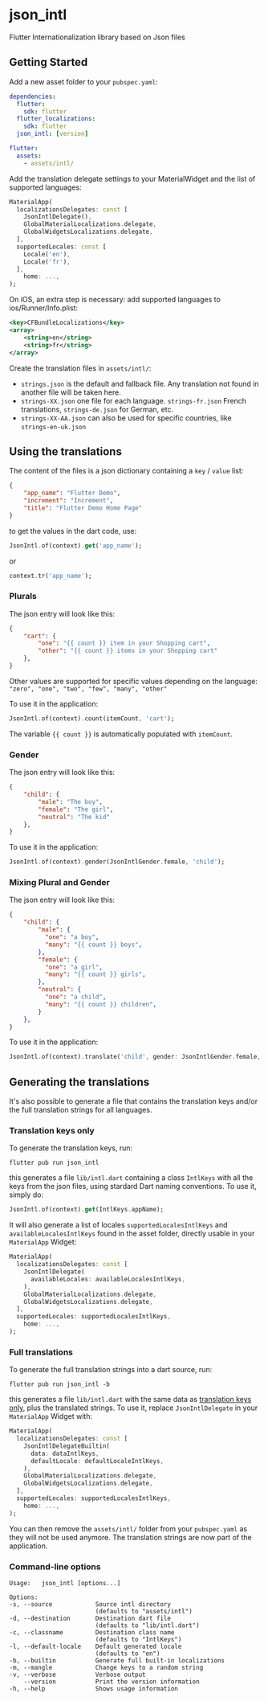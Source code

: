 # json_intl

Flutter Internationalization library based on Json files

## Getting Started

Add a new asset folder to your `pubspec.yaml`:

```yaml
dependencies:
  flutter:
    sdk: flutter
  flutter_localizations:
    sdk: flutter
  json_intl: [version]

flutter:
  assets:
    - assets/intl/
```

Add the translation delegate settings to your MaterialWidget and the list of supported languages:

```dart
MaterialApp(
  localizationsDelegates: const [
    JsonIntlDelegate(),
    GlobalMaterialLocalizations.delegate,
    GlobalWidgetsLocalizations.delegate,
  ],
  supportedLocales: const [
    Locale('en'),
    Locale('fr'),
  ],
    home: ...,
);
```

On iOS, an extra step is necessary: add supported languages to ios/Runner/Info.plist:

```xml
<key>CFBundleLocalizations</key>
<array>
    <string>en</string>
    <string>fr</string>
</array>
```

Create the translation files in `assets/intl/`:

- `strings.json` is the default and fallback file. Any translation not found in another file will be taken here.
- `strings-XX.json` one file for each language. `strings-fr.json` French translations, `strings-de.json` for German, etc.
- `strings-XX-AA.json` can also be used for specific countries, like `strings-en-uk.json`

## Using the translations

The content of the files is a json dictionary containing a `key` / `value` list:

```json
{
    "app_name": "Flutter Demo",
    "increment": "Increment",
    "title": "Flutter Demo Home Page"
}
```

to get the values in the dart code, use:

```dart
JsonIntl.of(context).get('app_name');
```

or

```dart
context.tr('app_name');
```

### Plurals

The json entry will look like this:

```json
{
    "cart": {
        "one": "{{ count }} item in your Shopping cart",
        "other": "{{ count }} items in your Shopping cart"
    },
}
```

Other values are supported for specific values depending on the language: `"zero", "one", "two", "few", "many", "other"`

To use it in the application:

```dart
JsonIntl.of(context).count(itemCount, 'cart');
```

The variable `{{ count }}` is automatically populated with `itemCount`.

### Gender

The json entry will look like this:

```json
{
    "child": {
        "male": "The boy",
        "female": "The girl",
        "neutral": "The kid"
    },
}
```

To use it in the application:

```dart
JsonIntl.of(context).gender(JsonIntlGender.female, 'child');
```

### Mixing Plural and Gender

The json entry will look like this:

```json
{
    "child": {
        "male": {
          "one": "a boy",
          "many": "{{ count }} boys",
        },
        "female": {
          "one": "a girl",
          "many": "{{ count }} girls",
        },
        "neutral": {
          "one": "a child",
          "many": "{{ count }} children",
        }
    },
}
```

To use it in the application:

```dart
JsonIntl.of(context).translate('child', gender: JsonIntlGender.female, count: 3);
```

## Generating the translations

It's also possible to generate a file that contains the translation keys and/or
the full translation strings for all languages.

### Translation keys only

To generate the translation keys, run:

```shell
flutter pub run json_intl
```

this generates a file `lib/intl.dart` containing a class `IntlKeys` with all the
keys from the json files, using stardard Dart naming conventions.
To use it, simply do:

```dart
JsonIntl.of(context).get(IntlKeys.appName);
```

It will also generate a list of locales `supportedLocalesIntlKeys` and
`availableLocalesIntlKeys` found in the asset folder, directly usable in your
`MaterialApp` Widget:

```dart
MaterialApp(
  localizationsDelegates: const [
    JsonIntlDelegate(
      availableLocales: availableLocalesIntlKeys,
    ),
    GlobalMaterialLocalizations.delegate,
    GlobalWidgetsLocalizations.delegate,
  ],
  supportedLocales: supportedLocalesIntlKeys,
    home: ...,
);
```

### Full translations

To generate the full translation strings into a dart source, run:

```shell
flutter pub run json_intl -b
```

this generates a file `lib/intl.dart` with the same data as
[translation keys only](#translation-keys-only), plus the translated strings.
To use it, replace `JsonIntlDelegate` in your `MaterialApp` Widget with:

```dart
MaterialApp(
  localizationsDelegates: const [
    JsonIntlDelegateBuiltin(
      data: dataIntlKeys,
      defaultLocale: defaultLocaleIntlKeys,
    ),
    GlobalMaterialLocalizations.delegate,
    GlobalWidgetsLocalizations.delegate,
  ],
  supportedLocales: supportedLocalesIntlKeys,
    home: ...,
);
```

You can then remove the `assets/intl/` folder from your `pubspec.yaml` as they
will not be used anymore. The translation strings are now part of the application.


### Command-line options

```
Usage:   json_intl [options...]

Options:
-s, --source            Source intl directory
                        (defaults to "assets/intl")
-d, --destination       Destination dart file
                        (defaults to "lib/intl.dart")
-c, --classname         Destination class name
                        (defaults to "IntlKeys")
-l, --default-locale    Default generated locale
                        (defaults to "en")
-b, --builtin           Generate full built-in localizations
-m, --mangle            Change keys to a random string
-v, --verbose           Verbose output
    --version           Print the version information
-h, --help              Shows usage information
```

